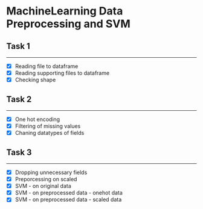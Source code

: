 # MachineLearning Data Preprocessing and SVM

## Task 1

----
- [x] Reading file to dataframe
- [x] Reading supporting files to dataframe
- [x] Checking shape

## Task 2

----
- [x] One hot encoding
- [x] Filtering of missing values
- [x] Chaning datatypes of fields

## Task 3

---
- [x] Dropping unnecessary fields
- [x] Preporcessing on scaled
- [x] SVM - on original data
- [x] SVM - on preprocessed data - onehot data
- [x] SVM - on preprocessed data - scaled data
